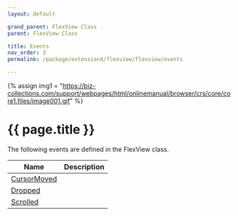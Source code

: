 ```yaml
---
layout: default

grand_parent: FlexView Class
parent: FlexView Class

title: Events
nav_order: 3
permalink: /package/extension4/flexview/flexview/events

---
```

{% assign img1 = "https://biz-collections.com/support/webpages/html/onlinemanual/browser/crs/core/core1.files/image001.gif" %}


# {{ page.title }}

The following events are defined in the FlexView class.

|Name       | Description      |
|----------	|------------------|
|[CursorMoved](/package/extension4/flexview/flexview/events/cursormoved) |  |
|[Dropped](/package/extension4/flexview/flexview/events/dropped) |  |
|[Scrolled](/package/extension4/flexview/flexview/events/scrolled) |  |